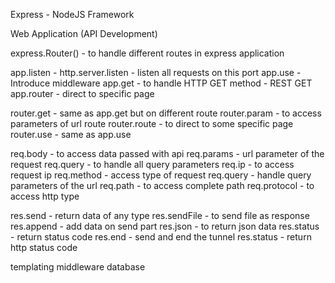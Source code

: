 Express - NodeJS Framework

Web Application (API Development)



express.Router() - to handle different routes in express application



app.listen - http.server.listen - listen all requests on this port
app.use - Introduce middleware
app.get - to handle HTTP GET method - REST GET
app.router - direct to specific page




router.get - same as app.get but on different route
router.param - to access parameters of url route
router.route - to direct to some specific page
router.use - same as app.use




req.body - to access data passed with api
req.params - url parameter of the request
req.query - to handle all query parameters
req.ip - to access request ip
req.method - access type of request
req.query - handle query parameters of the url
req.path - to access complete path
req.protocol - to access http type




res.send - return data of any type
res.sendFile - to send file as response
res.append - add data on send part
res.json - to return json data
res.status - return status code
res.end - send and end the tunnel
res.status - return http status code


templating
middleware
database